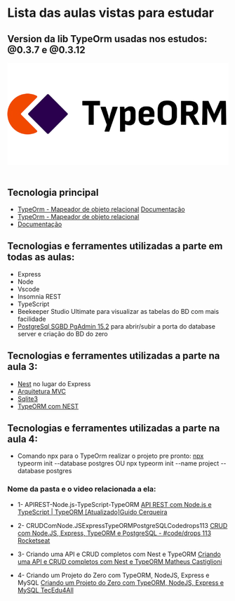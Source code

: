 # Lista das aulas vistas para estudar

## Version da lib TypeOrm usadas nos estudos: @0.3.7 e @0.3.12
<img src="https://github.com/typeorm/typeorm/raw/master/resources/logo_big.png">
&nbsp;&nbsp;&nbsp;&nbsp;&nbsp;&nbsp;&nbsp;&nbsp;&nbsp;&nbsp;&nbsp;&nbsp;&nbsp;

## Tecnologia principal
- [TypeOrm - Mapeador de objeto relacional](https://orkhan.gitbook.io/typeorm/docs/relational-query-builder) [Documentação](https://typeorm.io)
- [TypeOrm - Mapeador de objeto relacional](https://typeorm.biunav.com/en/using-ormconfig.html#using-ormconfig-js) 
- [Documentação](https://typeorm.io)

## Tecnologias e ferramentes utilizadas a parte em todas as aulas:
- Express
- Node
- Vscode
- Insomnia REST
- TypeScript
- Beekeeper Studio Ultimate para visualizar as tabelas do BD com mais facilidade
- [PostgreSql SGBD PgAdmin 15.2](https://www.postgresql.org/download/windows/) para abrir/subir a porta do database server e criação do BD do zero

## Tecnologias e ferramentes utilizadas a parte na aula 3:
- [Nest](https://nestjs.com) no lugar do Express
- [Arquitetura MVC](https://blog.matheuscastiglioni.com.br/arquitetura-mvc/)
- [Sqlite3](https://www.sqlite.org/index.html)
- [TypeORM com NEST](https://docs.nestjs.com/techniques/database)

## Tecnologias e ferramentes utilizadas a parte na aula 4:
- Comando npx para o TypeOrm realizar o projeto pre pronto: [npx](https://blog.rocketseat.com.br/conhecendo-o-npx-executor-de-pacote-do-npm/) typeorm init --database postgres  OU  npx typeorm init --name project --database postgres

### Nome da pasta e o video relacionada a ela:

- 1- APIREST-Node.js-TypeScript-TypeORM
  [API REST com Node.js e TypeScript | TypeORM [Atualizado]Guido Cerqueira](https://www.youtube.com/watch?v=j8cm2C5-xn8)

- 2- CRUDComNode.JSExpressTypeORMPostgreSQLCodedrops113
  [CRUD com Node.JS, Express, TypeORM e PostgreSQL - #code/drops 113 Rocketseat](https://www.youtube.com/watch?v=9AO2hZJsHrs&list=PLYCbr20ulfkJ4rv9MPkUQ858q7ajqWu5Y&index=9&t=1348s)

- 3- Criando uma API e CRUD completos com Nest e TypeORM
  [Criando uma API e CRUD completos com Nest e TypeORM Matheus Castiglioni](https://www.youtube.com/watch?v=wLr23WHZQhA&list=PLYCbr20ulfkJ4rv9MPkUQ858q7ajqWu5Y&index=10&t=1055s)

- 4- Criando um Projeto do Zero com TypeORM, NodeJS, Express e MySQL
  [Criando um Projeto do Zero com TypeORM, NodeJS, Express e MySQL TecEdu4All](https://www.youtube.com/watch?v=c74zNWoCJiA&list=PLYCbr20ulfkJ4rv9MPkUQ858q7ajqWu5Y&index=14&t=2038s)


